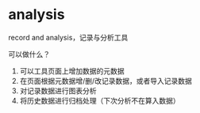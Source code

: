 # analysis
record and analysis，记录与分析工具

可以做什么？

1. 可以工具页面上增加数据的元数据
2. 在页面根据元数据增/删/改记录数据，或者导入记录数据
3. 对记录数据进行图表分析
4. 将历史数据进行归档处理（下次分析不在算入数据）